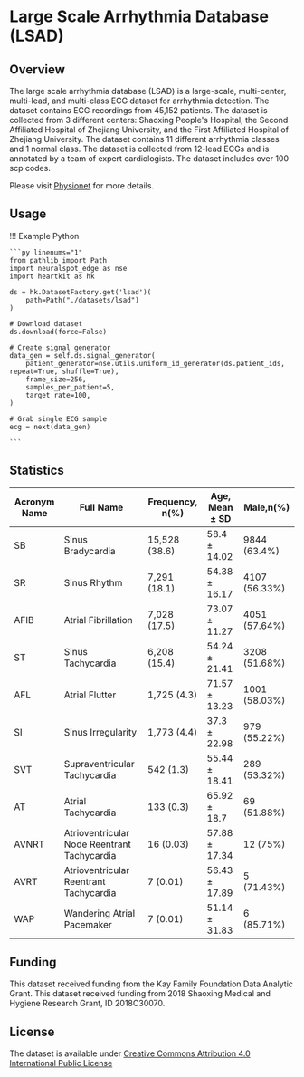 # Large Scale Arrhythmia Database (LSAD)

## <span class="sk-h2-span">Overview</span>

The large scale arrhythmia database (LSAD) is a large-scale, multi-center, multi-lead, and multi-class ECG dataset for arrhythmia detection. The dataset contains ECG recordings from 45,152 patients. The dataset is collected from 3 different centers: Shaoxing People's Hospital, the Second Affiliated Hospital of Zhejiang University, and the First Affiliated Hospital of Zhejiang University. The dataset contains 11 different arrhythmia classes and 1 normal class. The dataset is collected from 12-lead ECGs and is annotated by a team of expert cardiologists. The dataset includes over 100 scp codes.

Please visit [Physionet](https://physionet.org/content/ecg-arrhythmia/1.0.0/) for more details.

## <span class="sk-h2-span">Usage</span>

!!! Example Python

    ```py linenums="1"
    from pathlib import Path
    import neuralspot_edge as nse
    import heartkit as hk

    ds = hk.DatasetFactory.get('lsad')(
        path=Path("./datasets/lsad")
    )

    # Download dataset
    ds.download(force=False)

    # Create signal generator
    data_gen = self.ds.signal_generator(
        patient_generator=nse.utils.uniform_id_generator(ds.patient_ids, repeat=True, shuffle=True),
        frame_size=256,
        samples_per_patient=5,
        target_rate=100,
    )

    # Grab single ECG sample
    ecg = next(data_gen)

    ```

## <span class="sk-h2-span">Statistics</span>

| Acronym Name | Full Name | Frequency, n(%) | Age, Mean ± SD |Male,n(%) |
| --- | --- | --- | --- | --- |
| SB | Sinus Bradycardia | 15,528 (38.6) | 58.4 ± 14.02 | 9844 (63.4%) |
| SR | Sinus Rhythm | 7,291 (18.1) | 54.38 ± 16.17 | 4107 (56.33%) |
| AFIB | Atrial Fibrillation | 7,028 (17.5) | 73.07 ± 11.27 | 4051 (57.64%) |
| ST | Sinus Tachycardia | 6,208 (15.4) | 54.24 ± 21.41 | 3208 (51.68%) |
| AFL | Atrial Flutter | 1,725 (4.3) | 71.57 ± 13.23 | 1001 (58.03%) |
| SI | Sinus Irregularity | 1,773 (4.4) | 37.3 ± 22.98 | 979 (55.22%) |
| SVT | Supraventricular Tachycardia | 542 (1.3) | 55.44 ± 18.41 | 289 (53.32%) |
| AT | Atrial Tachycardia | 133 (0.3) | 65.92 ± 18.7 | 69 (51.88%) |
| AVNRT | Atrioventricular Node Reentrant Tachycardia | 16 (0.03) | 57.88 ± 17.34 | 12 (75%) |
| AVRT | Atrioventricular Reentrant Tachycardia | 7 (0.01) | 56.43 ± 17.89 | 5 (71.43%) |
| WAP | Wandering Atrial Pacemaker | 7 (0.01) | 51.14 ± 31.83 | 6 (85.71%) |

## <span class="sk-h2-span">Funding</span>

This dataset received funding from the Kay Family Foundation Data Analytic Grant. This dataset received funding from 2018 Shaoxing Medical and Hygiene Research Grant, ID 2018C30070.

## <span class="sk-h2-span">License</span>

The dataset is available under [Creative Commons Attribution 4.0 International Public License](https://physionet.org/content/ecg-arrhythmia/view-license/1.0.0/)
